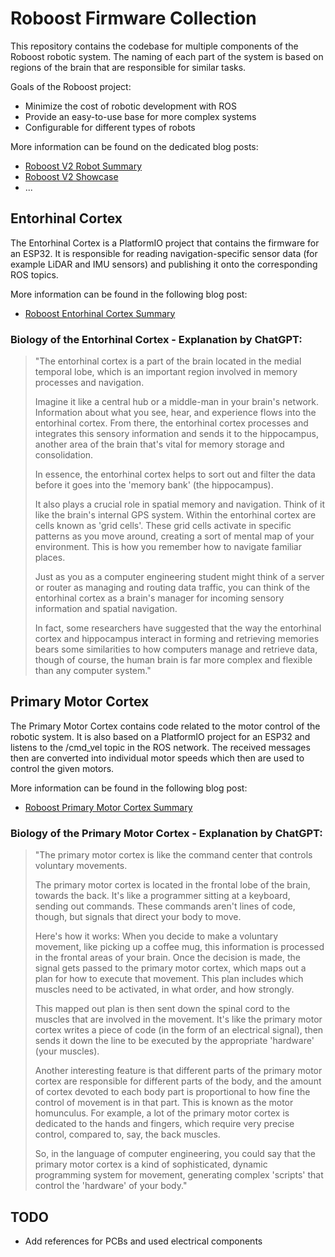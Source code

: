# Roboost Firmware Collection

This repository contains the codebase for multiple components of the Roboost robotic system.
The naming of each part of the system is based on regions of the brain that are responsible for similar tasks.

Goals of the Roboost project:
- Minimize the cost of robotic development with ROS
- Provide an easy-to-use base for more complex systems
- Configurable for different types of robots

More information can be found on the dedicated blog posts:
- [Roboost V2 Robot Summary](https://jakobfriedl.tech/project-summary/)
- [Roboost V2 Showcase](https://technologiehub.at/project-posts/roboost-v2/)
- ...

## Entorhinal Cortex

The Entorhinal Cortex is a PlatformIO project that contains the firmware for an ESP32. It is responsible for reading navigation-specific sensor data (for example LiDAR and IMU sensors) and publishing it onto the corresponding ROS topics.

More information can be found in the following blog post:
- [Roboost Entorhinal Cortex Summary](https://technologiehub.at/project-posts/roboost-entorhinal-cortex/)

### Biology of the Entorhinal Cortex - Explanation by ChatGPT:
>"The entorhinal cortex is a part of the brain located in the medial temporal lobe, which is an important region involved in memory processes and navigation.
>
>Imagine it like a central hub or a middle-man in your brain's network. Information about what you see, hear, and experience flows into the entorhinal cortex. From there, the entorhinal cortex processes and integrates this sensory information and sends it to the hippocampus, another area of the brain that's vital for memory storage and consolidation.
>
>In essence, the entorhinal cortex helps to sort out and filter the data before it goes into the 'memory bank' (the hippocampus).
>
>It also plays a crucial role in spatial memory and navigation. Think of it like the brain's internal GPS system. Within the entorhinal cortex are cells known as 'grid cells'. These grid cells activate in specific patterns as you move around, creating a sort of mental map of your environment. This is how you remember how to navigate familiar places.
>
>Just as you as a computer engineering student might think of a server or router as managing and routing data traffic, you can think of the entorhinal cortex as a brain's manager for incoming sensory information and spatial navigation.
>
>In fact, some researchers have suggested that the way the entorhinal cortex and hippocampus interact in forming and retrieving memories bears some similarities to how computers manage and retrieve data, though of course, the human brain is far more complex and flexible than any computer system."

## Primary Motor Cortex

The Primary Motor Cortex contains code related to the motor control of the robotic system. It is also based on a PlatformIO project for an ESP32 and listens to the /cmd_vel topic in the ROS network. The received messages then are converted into individual motor speeds which then are used to control the given motors.

More information can be found in the following blog post:
- [Roboost Primary Motor Cortex Summary](https://technologiehub.at/project-posts/roboost-primary-motor-cortex/)

### Biology of the Primary Motor Cortex - Explanation by ChatGPT:
>"The primary motor cortex is like the command center that controls voluntary movements.
>
>The primary motor cortex is located in the frontal lobe of the brain, towards the back. It's like a programmer sitting at a keyboard, sending out commands. These commands aren't lines of code, though, but signals that direct your body to move.
>
>Here's how it works: When you decide to make a voluntary movement, like picking up a coffee mug, this information is processed in the frontal areas of your brain. Once the decision is made, the signal gets passed to the primary motor cortex, which maps out a plan for how to execute that movement. This plan includes which muscles need to be activated, in what order, and how strongly.
>
>This mapped out plan is then sent down the spinal cord to the muscles that are involved in the movement. It's like the primary motor cortex writes a piece of code (in the form of an electrical signal), then sends it down the line to be executed by the appropriate 'hardware' (your muscles).
>
>Another interesting feature is that different parts of the primary motor cortex are responsible for different parts of the body, and the amount of cortex devoted to each body part is proportional to how fine the control of movement is in that part. This is known as the motor homunculus. For example, a lot of the primary motor cortex is dedicated to the hands and fingers, which require very precise control, compared to, say, the back muscles.
>
>So, in the language of computer engineering, you could say that the primary motor cortex is a kind of sophisticated, dynamic programming system for movement, generating complex 'scripts' that control the 'hardware' of your body."


## TODO
- Add references for PCBs and used electrical components
